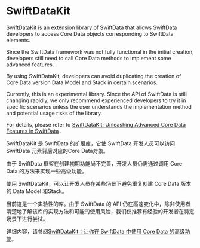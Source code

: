 # SwiftDataKit

SwiftDataKit is an extension library of SwiftData that allows SwiftData developers to access Core Data objects corresponding to SwiftData elements.

Since the SwiftData framework was not fully functional in the initial creation, developers still need to call Core Data methods to implement some advanced features.

By using SwiftDataKit, developers can avoid duplicating the creation of Core Data version Data Model and Stack in certain scenarios.

Currently, this is an experimental library. Since the API of SwiftData is still changing rapidly, we only recommend experienced developers to try it in specific scenarios unless the user understands the implementation method and potential usage risks of the library.

For details, please refer to [SwiftDataKit: Unleashing Advanced Core Data Features in SwiftData](https://fatbobman.medium.com/swiftdatakit-unleashing-advanced-core-data-features-in-swiftdata-3fcd5f443c99) .



SwiftDataKit 是 SwiftData 的扩展库，它使 SwiftData 开发人员可以访问 SwiftData 元素背后对应的Core Data对象。

由于 SwiftData 框架在创建初期功能尚不完善，开发人员仍需通过调用 Core Data 的方法来实现一些高级功能。

使用 SwiftDataKit，可以让开发人员在某些场景下避免重复创建 Core Data 版本的 Data Model 和Stack。

当前这是一个实验性的库。由于 SwiftData 的 API 仍在高速变化中，除非使用者清楚地了解该库的实现方法和可能的使用风险，我们仅推荐有经验的开发者在特定场景下进行尝试。

详细内容，请参阅[SwiftDataKit：让你在 SwiftData 中使用 Core Data 的高级功能](https://www.fatbobman.com/posts/use-Core-Data-features-in-SwiftData-by-SwiftDataKit/)。
